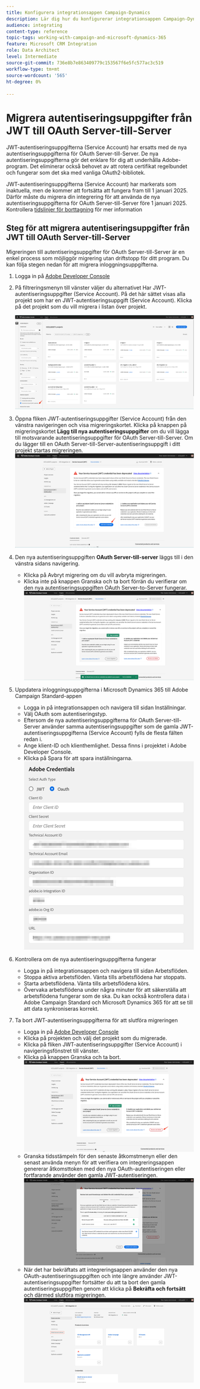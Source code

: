 ```yaml
---
title: Konfigurera integrationsappen Campaign-Dynamics
description: Lär dig hur du konfigurerar integrationsappen Campaign-Dynamics
audience: integrating
content-type: reference
topic-tags: working-with-campaign-and-microsoft-dynamics-365
feature: Microsoft CRM Integration
role: Data Architect
level: Intermediate
source-git-commit: 736e8b7e863409779c153567f6e5fc577ac3c519
workflow-type: tm+mt
source-wordcount: '565'
ht-degree: 0%

---
```


# Migrera autentiseringsuppgifter från JWT till OAuth Server-till-Server

JWT-autentiseringsuppgifterna (Service Account) har ersatts med de nya autentiseringsuppgifterna för OAuth Server-till-Server. De nya autentiseringsuppgifterna gör det enklare för dig att underhålla Adobe-program. Det eliminerar också behovet av att rotera certifikat regelbundet och fungerar som det ska med vanliga OAuth2-bibliotek.

JWT-autentiseringsuppgifterna (Service Account) har markerats som inaktuella, men de kommer att fortsätta att fungera fram till 1 januari 2025. Därför måste du migrera din integrering för att använda de nya autentiseringsuppgifterna för OAuth Server-till-Server före 1 januari 2025. Kontrollera [tidslinjer för borttagning](https://developer.adobe.com/developer-console/docs/guides/authentication/ServerToServerAuthentication/migration/#deperecation-timelines) för mer information

## Steg för att migrera autentiseringsuppgifter från JWT till OAuth Server-till-Server

Migreringen till autentiseringsuppgifter för OAuth Server-till-Server är en enkel process som möjliggör migrering utan driftstopp för ditt program. Du kan följa stegen nedan för att migrera inloggningsuppgifterna.

1. Logga in på [Adobe Developer Console](https://developer.adobe.com/console)
2. På filtreringsmenyn till vänster väljer du alternativet Har JWT-autentiseringsuppgifter (Service Account). På det här sättet visas alla projekt som har en JWT-autentiseringsuppgift (Service Account). Klicka på det projekt som du vill migrera i listan över projekt.

   ![](assets/JwtToOAuthMigration1.png)

3. Öppna fliken JWT-autentiseringsuppgifter (Service Account) från den vänstra navigeringen och visa migreringskortet. Klicka på knappen på migreringskortet **Lägg till nya autentiseringsuppgifter** om du vill lägga till motsvarande autentiseringsuppgifter för OAuth Server-till-Server. Om du lägger till en OAuth Server-till-Server-autentiseringsuppgift i ditt projekt startas migreringen.
   ![](assets/JwtToOAuthMigration2.png)
4. Den nya autentiseringsuppgiften **OAuth Server-till-server** läggs till i den vänstra sidans navigering.
   * Klicka på Avbryt migrering om du vill avbryta migreringen.
   * Klicka inte på knappen Granska och ta bort förrän du verifierar om den nya autentiseringsuppgiften OAuth Server-to-Server fungerar.
     ![](assets/JwtToOAuthMigration3.png)

5. Uppdatera inloggningsuppgifterna i Microsoft Dynamics 365 till Adobe Campaign Standard-appen
   * Logga in på integrationsappen och navigera till sidan Inställningar.
   * Välj OAuth som autentiseringstyp.
   * Eftersom de nya autentiseringsuppgifterna för OAuth Server-till-Server använder samma autentiseringsuppgifter som de gamla JWT-autentiseringsuppgifterna (Service Account) fylls de flesta fälten redan i.
   * Ange klient-ID och klienthemlighet. Dessa finns i projektet i Adobe Developer Console.
   * Klicka på Spara för att spara inställningarna.
     ![](assets/JwtToOAuthMigration4.png)

6. Kontrollera om de nya autentiseringsuppgifterna fungerar
   * Logga in på integrationsappen och navigera till sidan Arbetsflöden.
   * Stoppa aktiva arbetsflöden. Vänta tills arbetsflödena har stoppats.
   * Starta arbetsflödena. Vänta tills arbetsflödena körs.
   * Övervaka arbetsflödena under några minuter för att säkerställa att arbetsflödena fungerar som de ska. Du kan också kontrollera data i Adobe Campaign Standard och Microsoft Dynamics 365 för att se till att data synkroniseras korrekt.

7. Ta bort JWT-autentiseringsuppgifterna för att slutföra migreringen
   * Logga in på [Adobe Developer Console](https://developer.adobe.com/console)
   * Klicka på projekten och välj det projekt som du migrerade.
   * Klicka på fliken JWT-autentiseringsuppgifter (Service Account) i navigeringsfönstret till vänster.
   * Klicka på knappen Granska och ta bort.
     ![](assets/JwtToOAuthMigration5.png)
   * Granska tidsstämpeln för den senaste åtkomstmenyn eller den senast använda menyn för att verifiera om integreringsappen genererar åtkomsttoken med den nya OAuth-autentiseringen eller fortfarande använder den gamla JWT-autentiseringen.
     ![](assets/JwtToOAuthMigration6.png)
   * När det har bekräftats att integreringsappen använder den nya OAuth-autentiseringsuppgiften och inte längre använder JWT-autentiseringsuppgifter fortsätter du att ta bort den gamla autentiseringsuppgiften genom att klicka på **Bekräfta och fortsätt** och därmed slutföra migreringen.
     ![](assets/JwtToOAuthMigration7.png)
